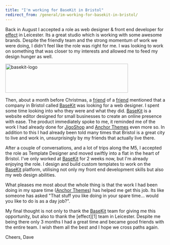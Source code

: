 ```yaml
---
title: "I'm working for BaseKit in Bristol"
redirect_from: /general/im-working-for-basekit-in-bristol/
---
```


Back in August I accepted a role as web designer & front end developer for [effect](http://effectdigital.com/) in Leicester. Its a great studio which is working with some awesome brands. Despite the friendly team and the strong momentum of work we were doing, I didn't feel like the role was right for me. I was looking to work on something that was closer to my interests and allowed me to feed my design hunger as well.
<!-- more -->

<img class="alignright  wp-image-912" style="border: 0;" alt="basekit-logo" src="http://david.darn.es/wp-content/uploads/2014/01/basekit-logo.png" width="384" height="91" />

Then, about a month before Christmas, a [friend][2] of a [friend][3] mentioned that a company in Bristol called [BaseKit][4] was looking for a web designer. I spent some time looking into who they were and what they did. [BaseKit][4] is a website editor designed for small businesses to create an online presence with ease. The product immediately spoke to me, it reminded me of the work I had already done for [JigoShop][5] and [Anchor Themes][6] even more so. In addition to this I had already been told many times that Bristol is a great city to live and work in, unsurprisingly by my friends that actually live there.

After a couple of conversations, and a lot of trips along the M5, I accepted the role as Template Designer and moved swiftly into a flat in the heart of Bristol. I've only worked at [BaseKit][4] for 2 weeks now, but I'm already enjoying the role. I design and build custom templates to work on the [BaseKit][4] platform, utilising not only my front end development skills but also my web design abilities.

What pleases me most about the whole thing is that the work I had been doing in my spare time ([Anchor Themes][6]) has helped me get this job. Its like someone has asked "That stuff you like doing in your spare time… would you like to do is as a day job?".

My final thought is not only to thank the [BaseKit][4] team for giving me this opportunity, but also to thank the [effect][1] team in Leicester. Despite me being there only 3 months I had a great time and became good friends with the entire team. I wish them all the best and I hope we cross paths again.

Cheers, Dave

 [2]: http://daleanthony.com/
 [3]: http://createdbypete.com/
 [4]: http://basekit.com/
 [5]: http://jigoshop.com/
 [6]: http://anchorthemes.com/
